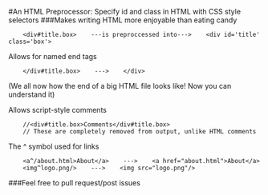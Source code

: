 #An HTML Preprocessor: Specify id and class in HTML with CSS style selectors
###Makes writing HTML more enjoyable than eating candy

```htmlc
	<div#title.box>    ---is preproccessed into--->    <div id='title' class='box'>
```

Allows for named end tags

```htmlc
	</div#title.box>    --->    </div>
```

(We all now how the end of a big HTML file looks like! Now you can understand it)

Allows script-style comments

```htmlc
	//<div#title.box>Comments</div#title.box>
	// These are completely removed from output, unlike HTML comments
```

The ^ symbol used for links

```htmlc
	<a^/about.html>About</a>    --->    <a href="about.html">About</a>
	<img^logo.png/>    --->    <img src="logo.png"/>

```



###Feel free to pull request/post issues